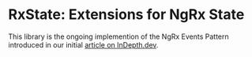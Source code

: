 # RxState: Extensions for NgRx State

This library is the ongoing implemention of the NgRx Events Pattern introduced in our initial [article on InDepth.dev](https://indepth.dev/posts/1407/force-good-action-hygiene-and-write-less-actions-in-ngrx-with-the-prepared-events-pattern).
